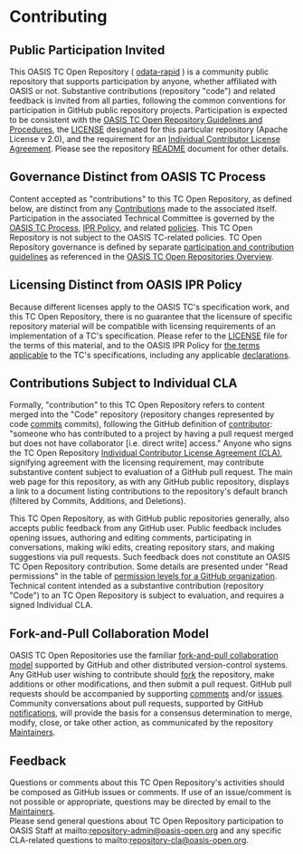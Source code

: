 # Contributing

## Public Participation Invited

This OASIS TC Open Repository ( [odata-rapid](https://github.com/oasis-open/odata-rapid) ) 
is a community public repository that supports participation by anyone, whether affiliated 
with OASIS or not.  Substantive contributions (repository "code") and related feedback is 
invited from all parties, following the common conventions for participation in GitHub public 
repository projects.  Participation is expected to be consistent with the 
[OASIS TC Open Repository Guidelines and Procedures](https://www.oasis-open.org/policies-guidelines/open-repositories), 
the [LICENSE](https://www.oasis-open.org/sites/www.oasis-open.org/files/Apache-LICENSE-2.0.txt) 
designated for this particular repository (Apache License v 2.0), and the requirement for 
an [Individual Contributor License Agreement](https://www.oasis-open.org/resources/open-repositories/cla/individual-cla). 
Please see the repository [README](https://github.com/oasis-open/odata-rapid/blob/master/README.md) 
document for other details.

## Governance Distinct from OASIS TC Process

Content accepted as "contributions" to this TC Open Repository, as defined below, are distinct from 
any [Contributions](https://www.oasis-open.org/policies-guidelines/ipr#contributions) made to the 
associated [<tc name>](https://www.oasis-open.org/committees/<tc-name>/) itself. Participation in the 
associated Technical Committee is governed by the 
[OASIS TC Process](https://www.oasis-open.org/policies-guidelines/tc-process),
[IPR Policy](https://www.oasis-open.org/policies-guidelines/ipr), 
and related [policies](https://www.oasis-open.org/policies-guidelines/). This TC Open Repository 
is not subject to the OASIS TC-related policies. TC Open Repository governance is defined by separate 
[participation and contribution guidelines](https://www.oasis-open.org/policies-guidelines/open-repositories) 
as referenced in the 
[OASIS TC Open Repositories Overview](https://www.oasis-open.org/resources/open-repositories/).

## Licensing Distinct from OASIS IPR Policy

Because different licenses apply to the OASIS TC's specification work, and this TC Open Repository, 
there is no guarantee that the licensure of specific repository material will be compatible with 
licensing requirements of an implementation of a TC's specification.  Please refer to the 
[LICENSE](https://github.com/oasis-open/odata-rapid/blob/master/LICENSE) file for the terms 
of this material, and to the OASIS IPR Policy for 
[the terms applicable](https://www.oasis-open.org/policies-guidelines/ipr#RF-on-RAND-Mode) 
to the TC's specifications, including any applicable 
[declarations](https://www.oasis-open.org/committees/odata/ipr.php).



## Contributions Subject to Individual CLA

Formally, "contribution" to this TC Open Repository refers to content merged into the "Code" repository 
(repository changes represented by code 
[commits](https://github.com/oasis-open/odata-rapid/commits/master) commits), following the 
GitHub definition of [contributor](https://help.github.com/articles/github-glossary/#contributor): 
"someone who has contributed to a project by having a pull request merged but does not have collaborator 
[i.e. direct write] access." Anyone who signs the TC Open Repository 
[Individual Contributor License Agreement (CLA)](https://www.oasis-open.org/resources/open-repositories/cla/individual-cla), 
signifying agreement with the licensing requirement, may contribute substantive content subject to 
evaluation of a GitHub pull request.  The main web page for this repository, as with any GitHub public 
repository, displays a link to a document listing contributions to the repository's default branch 
(filtered by Commits, Additions, and Deletions).

This TC Open Repository, as with GitHub public repositories generally, also accepts public feedback from 
any GitHub user.  Public feedback includes opening issues, authoring and editing comments, participating 
in conversations, making wiki edits, creating repository stars, and making suggestions via pull requests. 
Such feedback does not constitute an OASIS TC Open Repository contribution. Some details are presented 
under "Read permissions" in the table of 
[permission levels for a GitHub organization](https://help.github.com/articles/repository-permission-levels-for-an-organization/). 
Technical content intended as a substantive contribution (repository "Code") to an TC Open Repository 
is subject to evaluation, and requires a signed Individual CLA.

## Fork-and-Pull Collaboration Model

OASIS TC Open Repositories use the familiar 
[fork-and-pull collaboration model](https://help.github.com/articles/using-pull-requests/#fork--pull) 
supported by GitHub and other distributed version-control systems. Any GitHub user wishing to contribute 
should [fork](https://help.github.com/articles/github-glossary/#fork) the repository, make additions or 
other modifications, and then submit a pull request. GitHub pull requests should be accompanied by 
supporting [comments](https://help.github.com/articles/commenting-on-the-diff-of-a-pull-request/) and/or 
[issues](https://help.github.com/articles/about-issues/). Community conversations about pull requests, 
supported by GitHub [notifications](https://help.github.com/articles/about-notifications/), will provide 
the basis for a consensus determination to merge, modify, close, or take other action, as communicated 
by the repository [Maintainers](https://www.oasis-open.org/resources/open-repositories/maintainers-guide).

## Feedback

Questions or comments about this TC Open Repository's activities should be composed as GitHub issues or 
comments. If use of an issue/comment is not possible or appropriate, questions may be directed by email 
to the [Maintainers](https://github.com/oasis-open/odata-rapid/blob/master/README.md#maintainers).  
Please send general questions about TC Open Repository participation to OASIS Staff at 
mailto:repository-admin@oasis-open.org and any specific CLA-related questions to 
mailto:repository-cla@oasis-open.org.
